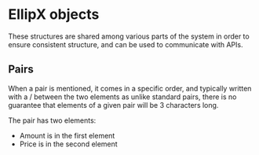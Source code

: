 # EllipX objects

These structures are shared among various parts of the system in order to ensure consistent structure, and can be used to communicate with APIs.

## Pairs

When a pair is mentioned, it comes in a specific order, and typically written with a / between the two elements as unlike standard pairs, there is no guarantee that elements of a given pair will be 3 characters long.

The pair has two elements:

* Amount is in the first element
* Price is in the second element

